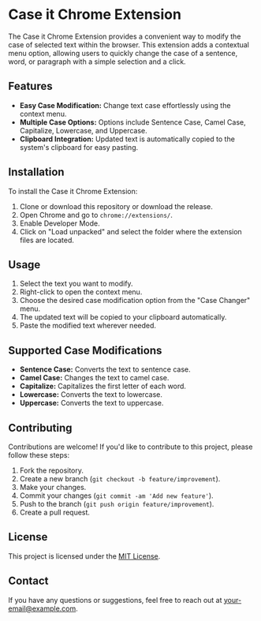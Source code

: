 # Case it Chrome Extension

The Case it Chrome Extension provides a convenient way to modify the case of selected text within the browser. This extension adds a contextual menu option, allowing users to quickly change the case of a sentence, word, or paragraph with a simple selection and a click.

## Features

- **Easy Case Modification:** Change text case effortlessly using the context menu.
- **Multiple Case Options:** Options include Sentence Case, Camel Case, Capitalize, Lowercase, and Uppercase.
- **Clipboard Integration:** Updated text is automatically copied to the system's clipboard for easy pasting.

## Installation

To install the Case it Chrome Extension:

1. Clone or download this repository or download the release.
2. Open Chrome and go to `chrome://extensions/`.
3. Enable Developer Mode.
4. Click on "Load unpacked" and select the folder where the extension files are located.

## Usage

1. Select the text you want to modify.
2. Right-click to open the context menu.
3. Choose the desired case modification option from the "Case Changer" menu.
4. The updated text will be copied to your clipboard automatically.
5. Paste the modified text wherever needed.

## Supported Case Modifications

- **Sentence Case:** Converts the text to sentence case.
- **Camel Case:** Changes the text to camel case.
- **Capitalize:** Capitalizes the first letter of each word.
- **Lowercase:** Converts the text to lowercase.
- **Uppercase:** Converts the text to uppercase.

## Contributing

Contributions are welcome! If you'd like to contribute to this project, please follow these steps:

1. Fork the repository.
2. Create a new branch (`git checkout -b feature/improvement`).
3. Make your changes.
4. Commit your changes (`git commit -am 'Add new feature'`).
5. Push to the branch (`git push origin feature/improvement`).
6. Create a pull request.

## License

This project is licensed under the [MIT License](LICENSE).

## Contact

If you have any questions or suggestions, feel free to reach out at [your-email@example.com](mailto:doublea.py@gmail.com).
